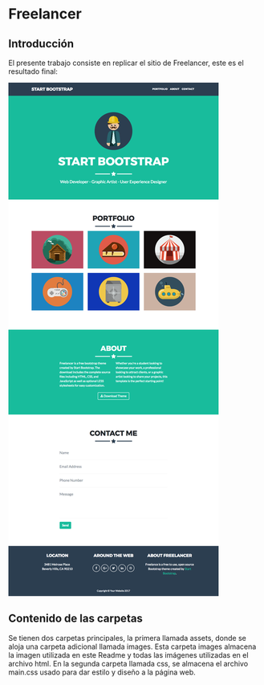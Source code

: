 # Freelancer #

## Introducción
El presente trabajo consiste en replicar el sitio de Freelancer, este es el resultado final:

![freelancer](assets/images/fullpage.png "titulo")

## Contenido de las carpetas
Se tienen dos carpetas principales, la primera llamada assets, donde se aloja una carpeta adicional llamada images. Esta carpeta images almacena la imagen utilizada en este Readme y todas las imágenes utilizadas en el archivo html. En la segunda carpeta llamada css, se almacena el archivo main.css usado para dar estilo y diseño a la página web.